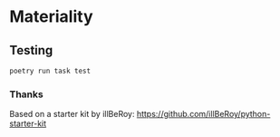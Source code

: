 
# Materiality


## Testing

```bash
poetry run task test
```

### Thanks
Based on a starter kit by illBeRoy: https://github.com/illBeRoy/python-starter-kit
